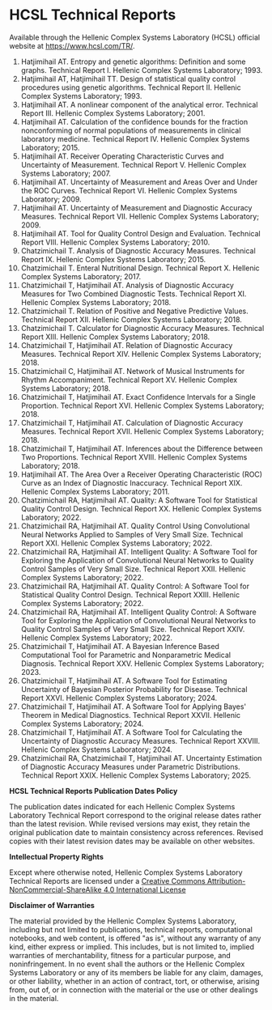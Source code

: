 # HCSL Technical Reports

Available through the Hellenic Complex Systems Laboratory (HCSL) official website at https://www.hcsl.com/TR/.

1. Hatjimihail AT. Entropy and genetic algorithms: Definition and some graphs. Technical Report I. Hellenic Complex Systems Laboratory; 1993.
2. Hatjimihail AT, Hatjimihail TT. Design of statistical quality control procedures using genetic algorithms. Technical Report II. Hellenic Complex Systems Laboratory; 1993.
3. Hatjimihail AT. A nonlinear component of the analytical error. Technical Report III. Hellenic Complex Systems Laboratory; 2001.
4. Hatjimihail AT. Calculation of the confidence bounds for the fraction nonconforming of normal populations of measurements in clinical laboratory medicine. Technical Report IV. Hellenic Complex Systems Laboratory; 2015.
5. Hatjimihail AT. Receiver Operating Characteristic Curves and Uncertainty of Measurement. Technical Report V. Hellenic Complex Systems Laboratory; 2007.
6. Hatjimihail AT. Uncertainty of Measurement and Areas Over and Under the ROC Curves. Technical Report VI. Hellenic Complex Systems Laboratory; 2009.
7. Hatjimihail AT. Uncertainty of Measurement and Diagnostic Accuracy Measures. Technical Report VII. Hellenic Complex Systems Laboratory; 2009.
8. Hatjimihail AT. Tool for Quality Control Design and Evaluation. Technical Report VIII. Hellenic Complex Systems Laboratory; 2010.
9. Chatzimichail T. Analysis of Diagnostic Accuracy Measures. Technical Report IX. Hellenic Complex Systems Laboratory; 2015.
10. Chatzimichail T. Enteral Nutritional Design. Technical Report X. Hellenic Complex Systems Laboratory; 2017.
11. Chatzimichail T, Hatjimihail AT. Analysis of Diagnostic Accuracy Measures for Two Combined Diagnostic Tests. Technical Report XI. Hellenic Complex Systems Laboratory; 2018.
12. Chatzimichail T. Relation of Positive and Negative Predictive Values. Technical Report XII. Hellenic Complex Systems Laboratory; 2018.
13. Chatzimichail T. Calculator for Diagnostic Accuracy Measures. Technical Report XIII. Hellenic Complex Systems Laboratory; 2018.
14. Chatzimichail T, Hatjimihail AT. Relation of Diagnostic Accuracy Measures. Technical Report XIV. Hellenic Complex Systems Laboratory; 2018.
15. Chatzimichail C, Hatjimihail AT. Network of Musical Instruments for Rhythm Accompaniment. Technical Report XV. Hellenic Complex Systems Laboratory; 2018.
16. Chatzimichail T, Hatjimihail AT. Exact Confidence Intervals for a Single Proportion. Technical Report XVI. Hellenic Complex Systems Laboratory; 2018.
17. Chatzimichail T, Hatjimihail AT. Calculation of Diagnostic Accuracy Measures. Technical Report XVII. Hellenic Complex Systems Laboratory; 2018.
18. Chatzimichail T, Hatjimihail AT. Inferences about the Difference between Two Proportions. Technical Report XVIII. Hellenic Complex Systems Laboratory; 2018.
19. Hatjimihail AT. The Area Over a Receiver Operating Characteristic (ROC) Curve as an Index of Diagnostic Inaccuracy. Technical Report XIX. Hellenic Complex Systems Laboratory; 2011.
20. Chatzimichail RA, Hatjimihail AT. Quality: A Software Tool for Statistical Quality Control Design. Technical Report XX. Hellenic Complex Systems Laboratory; 2022.
21. Chatzimichail RA, Hatjimihail AT. Quality Control Using Convolutional Neural Networks Applied to Samples of Very Small Size. Technical Report XXI. Hellenic Complex Systems Laboratory; 2022.
22. Chatzimichail RA, Hatjimihail AT. Intelligent Quality: A Software Tool for Exploring the Application of Convolutional Neural Networks to Quality Control Samples of Very Small Size. Technical Report XXII. Hellenic Complex Systems Laboratory; 2022.
23. Chatzimichail RA, Hatjimihail AT. Quality Control: A Software Tool for Statistical Quality Control Design. Technical Report XXIII. Hellenic Complex Systems Laboratory; 2022.
24. Chatzimichail RA, Hatjimihail AT. Intelligent Quality Control: A Software Tool for Exploring the Application of Convolutional Neural Networks to Quality Control Samples of Very Small Size. Technical Report XXIV. Hellenic Complex Systems Laboratory; 2022.
25. Chatzimichail T, Hatjimihail AT. A Bayesian Inference Based Computational Tool for Parametric and Nonparametric Medical Diagnosis. Technical Report XXV. Hellenic Complex Systems Laboratory; 2023.
26. Chatzimichail T, Hatjimihail AT. A Software Tool for Estimating Uncertainty of Bayesian Posterior Probability for Disease. Technical Report XXVI. Hellenic Complex Systems Laboratory; 2024.
27. Chatzimichail T, Hatjimihail AT. A Software Tool for Applying Bayes' Theorem in Medical Diagnostics. Technical Report XXVII. Hellenic Complex Systems Laboratory; 2024.
28. Chatzimichail T, Hatjimihail AT. A Software Tool for Calculating the Uncertainty of Diagnostic Accuracy Measures. Technical Report XXVIII. Hellenic Complex Systems Laboratory; 2024.
29. Chatzimichail RA, Chatzimichail T, Hatjimihail AT. Uncertainty Estimation of Diagnostic Accuracy Measures under Parametric Distributions. Technical Report XXIX. Hellenic Complex Systems Laboratory; 2025. 

**HCSL Technical Reports Publication Dates Policy**

The publication dates indicated for each Hellenic Complex Systems Laboratory Technical Report correspond to the original release dates rather than the latest revision. While revised versions may exist, they retain the original publication date to maintain consistency across references. Revised copies with their latest revision dates may be available on other websites.

**Intellectual Property Rights**

Except where otherwise noted, Hellenic Complex Systems Laboratory Technical Reports are licensed under a [Creative Commons Attribution-NonCommercial-ShareAlike 4.0 International License](https://creativecommons.org/licenses/by-nc-sa/4.0/)

**Disclaimer of Warranties**

The material provided by the Hellenic Complex Systems Laboratory, including but not limited to publications, technical reports,  computational notebooks, and web content, is offered "as is", without any warranty of any kind, either express or implied. This includes, but is not limited to, implied warranties of merchantability, fitness for a particular purpose, and noninfringement. In no event shall the authors or the Hellenic Complex Systems Laboratory or any of its members be liable for any claim, damages, or other liability, whether in an action of contract, tort, or otherwise, arising from, out of, or in connection with the material or the use or other dealings in the material.